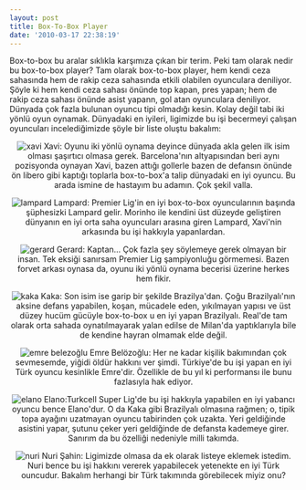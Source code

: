 ```yaml
---
layout: post
title: Box-To-Box Player
date: '2010-03-17 22:38:19'
---
```


Box-to-box bu aralar sıklıkla karşımıza çıkan bir terim. Peki tam olarak nedir bu box-to-box player? Tam olarak box-to-box player, hem kendi ceza sahasında hem de rakip ceza sahasında etkili olabilen oyunculara deniliyor. Şöyle ki hem kendi ceza sahası önünde top kapan, pres yapan; hem de rakip ceza sahası önünde asist yapann, gol atan oyunculara deniliyor. Dünyada çok fazla bulunan oyuncu tipi olmadığı kesin. Kolay değil tabi iki yönlü oyun oynamak. Dünyadaki en iyileri, ligimizde bu işi becermeyi çalışan oyuncuları incelediğimizde şöyle bir liste oluştu bakalım:
<p style="text-align: center;"><img class="aligncenter" src="http://www.football-pictures.net/data/media/199/Xavi-Jpeg.jpg" alt="xavi" />
Xavi: Oyunu iki yönlü oynama deyince dünyada akla gelen ilk isim olması şaşırtıcı olmasa gerek.  Barcelona'nın altyapısından beri aynı pozisyonda oynayan Xavi, bazen attığı gollerle bazen de defansın önünde ön libero gibi kaptığı toplarla box-to-box'a talip dünyadaki en iyi oyuncu. Bu arada ismine de hastayım bu adamın. Çok şekil valla.</p>
<p style="text-align: center;"><img class="aligncenter" src="http://rheasport.files.wordpress.com/2009/11/lampard.jpg" alt="lampard" />
Lampard: Premier Lig'in en iyi box-to-box oyuncularının başında şüphesizki Lampard gelir. Morinho ile kendini üst düzeyde geliştiren dünyanın en iyi orta saha oyuncuları arasına giren Lampard, Xavi'nin arkasında bu işi hakkıyla yapanlardan.</p>
<p style="text-align: center;"><img class="aligncenter" src="http://3.bp.blogspot.com/_ItbaHyzQ8Os/SbvHWQIkI5I/AAAAAAAAA8g/04FRXi4WPiY/s400/gerard2-1.jpg" alt="gerard" />
Gerard: Kaptan... Çok fazla şey söylemeye gerek olmayan bir insan. Tek eksiği sanırsam Premier Lig şampiyonluğu görmemesi. Bazen forvet arkası oynasa da, oyunu iki yönlü oynama becerisi üzerine herkes hem fikir.</p>
<p style="text-align: center;"><img class="aligncenter" src="http://pitacodogringo.files.wordpress.com/2008/05/kaka.jpg" alt="kaka" />
Kaka: Son isim ise garip bir şekilde Brazilya'dan. Çoğu Brazilyalı'nın aksine defans yapabilen, koşan, mücadele eden, yıkılmayan yapısı ve üst düzey hucüm gücüyle box-to-box u en iyi yapan Brazilyalı. Real'de tam olarak orta sahada oynatılmayarak yalan edilse de Milan'da yaptıklarıyla bile de kendine hayran olmamak elde değil.</p>
<p style="text-align: center;"><img class="aligncenter" src="http://img1.loadtr.com/b-223124-h.jpg" alt="emre belezoğlu" />
Emre Belözoğlu: Her ne kadar kişilik bakımından çok sevmesemde, yiğidi öldür hakkını ver şimdi. Türkiye'de bu işi yapan en iyi Türk oyuncu kesinlikle Emre'dir. Özellikle de bu yıl ki performansı ile bunu fazlasıyla hak ediyor.</p>
<p style="text-align: center;"><img class="aligncenter" src="http://4.bp.blogspot.com/_bBU-PAmer-0/SnFdufHrO1I/AAAAAAAAAYM/OuL6zFtLt2Q/s400/elano.jpg" alt="elano" />
Elano:Turkcell Super Lig'de bu işi hakkıyla yapabilen en iyi yabancı oyuncu bence Elano'dur. O da Kaka gibi Brazilyalı olmasına rağmen; o, tipik topa ayağını uzatmayan oyuncu tabirinden çok uzakta. Yeri geldiğinde asistini yapar, şutunu çeker yeri geldiğinde de defansta kademeye girer. Sanırım da bu özelliği nedeniyle milli takımda.</p>
<p style="text-align: center;"><img class="aligncenter" src="http://i.milliyet.com.tr/HaberAnaResmi/2009/07/04/fft17_mf305739.Jpeg" alt="nuri" />
Nuri Şahin: Ligimizde olmasa da ek olarak listeye eklemek istedim. Nuri bence bu işi hakkını vererek yapabilecek yetenekte en iyi Türk ouncudur. Bakalım herhangi bir Türk takımında görebilecek miyiz onu?</p>